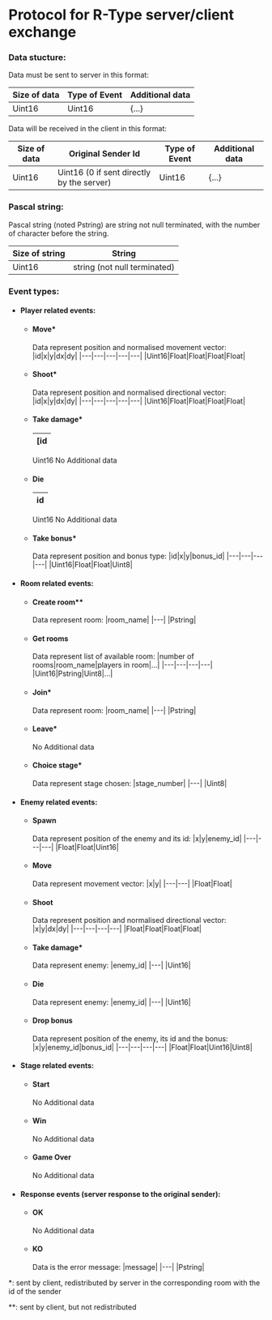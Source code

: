 # Protocol for R-Type server/client exchange

### Data stucture:
Data must be sent to server in this format:

|Size of data|Type of Event|Additional data|
|---|---|---|
|Uint16|Uint16|{...}|

Data will be received in the client in this format:

|Size of data|Original Sender Id|Type of Event|Additional data|
|---|---|---|---|
|Uint16|Uint16 (0 if sent directly by the server)|Uint16|{...}||

### Pascal string:

Pascal string (noted Pstring) are string not null terminated, with the number of character before the string.

|Size of string|String|
|---|---|
|Uint16|string (not null terminated)|

### Event types:
- #### Player related events:
    - #### Move*
      Data represent position and normalised movement vector:
      |id|x|y|dx|dy|
      |---|---|---|---|---|
      |Uint16|Float|Float|Float|Float|
    - #### Shoot*
      Data represent position and normalised directional vector:
      |id|x|y|dx|dy|
      |---|---|---|---|---|
      |Uint16|Float|Float|Float|Float|
    - #### Take damage*
      [id|
      |---|
      Uint16
      No Additional data
    - #### Die
      |id|
      |---|
      Uint16
      No Additional data
    - #### Take bonus*
      Data represent position and bonus type:
      |id|x|y|bonus_id|
      |---|---|---|---|
      |Uint16|Float|Float|Uint8|

- #### Room related events:
    - #### Create room**
      Data represent room:
      |room_name|
      |---|
      |Pstring|
    - #### Get rooms
      Data represent list of available room:
      |number of rooms|room_name|players in room|...|
      |---|---|---|---|
      |Uint16|Pstring|Uint8|...|
    - #### Join*
      Data represent room:
      |room_name|
      |---|
      |Pstring|
    - #### Leave*
      No Additional data
    - #### Choice stage*
      Data represent stage chosen:
      |stage_number|
      |---|
      |Uint8|

- #### Enemy related events:
    - #### Spawn
      Data represent position of the enemy and its id:
      |x|y|enemy_id|
      |---|---|---|
      |Float|Float|Uint16|
    - #### Move
      Data represent movement vector:
      |x|y|
      |---|---|
      |Float|Float|
    - #### Shoot
      Data represent position and normalised directional vector:
      |x|y|dx|dy|
      |---|---|---|---|
      |Float|Float|Float|Float|
    - #### Take damage*
      Data represent enemy:
      |enemy_id|
      |---|
      |Uint16|
    - #### Die
      Data represent enemy:
      |enemy_id|
      |---|
      |Uint16|
    - #### Drop bonus
      Data represent position of the enemy, its id and the bonus:
      |x|y|enemy_id|bonus_id|
      |---|---|---|---|
      |Float|Float|Uint16|Uint8|

- #### Stage related events:
    - #### Start
      No Additional data
    - #### Win
      No Additional data
    - #### Game Over
      No Additional data

- #### Response events (server response to the original sender):
    - #### OK
      No Additional data
    - #### KO
      Data is the error message:
      |message|
      |---|
      |Pstring|

*: sent by client, redistributed by server in the corresponding room with the id of the sender

**: sent by client, but not redistributed
